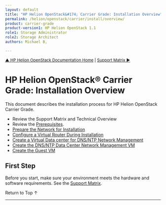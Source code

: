 ```yaml
---
layout: default
title: "HP Helion OpenStack&#174; Carrier Grade: Installation Overview"
permalink: /helion/openstack/carrier/install/overview/
product: carrier-grade
product-version1: HP Helion OpenStack 1.1
role1: Storage Administrator
role2: Storage Architect
authors: Michael B, 

---
```

<!--UNDER REVISION-->


<script>

function PageRefresh {
onLoad="window.refresh"
}

PageRefresh();

</script>

<p style="font-size: small;"> <a href="/helion/openstack/1.1/">&#9650; HP Helion OpenStack Documentation Home</a> | <a href="/helion/openstack/1.1/support-matrix/">Support Matrix &#9654;</a> </p>


# HP Helion OpenStack&#174; Carrier Grade: Installation Overview 

This document describes the installation process for HP Helion OpenStack Carrier Grade. 

* Review the Support Matrix and Technical Overview
* Review the [Prerequisites](/helion/openstack/carrier/install/prereqs/).
* [Prepare the Network for Installation](/helion/openstack/carrier/install/network/)
* [Configure a Virtual Router During Installation](/helion/openstack/carrier/install/virt-router/)
* [Create a Virtual Data center for DNS/NTP Network Management](/helion/openstack/carrier/install/datacenter/)
* [Create the DNS/NTP Data Center Network Management VM](/helion/openstack/carrier/install/guest-vm/)
* [Create the Guest VM](/helion/openstack/carrier/install/guest-vm/)


## First Step ##

Before you start, make sure your environment meets the hardware and software requirements. See the [Support Matrix](/helion/openstack/carrier/support-matrix/).

<a href="#top" style="padding:14px 0px 14px 0px; text-decoration: none;"> Return to Top &#8593; </a>


----
